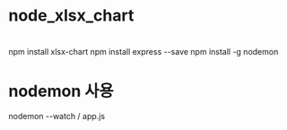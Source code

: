 # node_xlsx_chart


# 
npm install xlsx-chart
npm install express --save 
npm install -g nodemon 

# nodemon 사용 
nodemon --watch / app.js 
